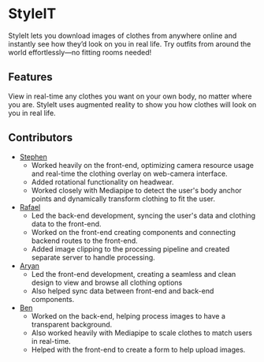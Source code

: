 # StyleIT

StyleIt lets you download images of clothes from anywhere online and instantly see how they’d look on you in real life. Try outfits from around the world effortlessly—no fitting rooms needed!

## Features

View in real-time any clothes you want on your own body, no matter where you are. StyleIt uses augmented reality to show you how clothes will look on you in real life.

## Contributors
- [Stephen](https://github.com/realstephendong)
    - Worked heavily on the front-end, optimizing camera resource usage and real-time the clothing overlay on web-camera interface.
    - Added rotational functionality on headwear.
    - Worked closely with Mediapipe to detect the user's body anchor points and dynamically transform clothing to fit the user.
- [Rafael](https://github.com/raf-fonseca)
    - Led the back-end development, syncing the user's data and clothing data to the front-end.
    - Worked on the front-end creating components and connecting backend routes to the front-end.
    - Added image clipping to the processing pipeline and created separate server to handle processing.
- [Aryan](https://github.com/patel-aaryan)
    - Led the front-end development, creating a seamless and clean design to view and browse all clothing options
    - Also helped sync data between front-end and back-end components.
- [Ben](https://github.com/Leg3ndary)
    - Worked on the back-end, helping process images to have a transparent background.
    - Also worked heavily with Mediapipe to scale clothes to match users in real-time.
    - Helped with the front-end to create a form to help upload images.
